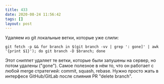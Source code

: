 ```yaml
---
title: 433
date: 2020-08-24 11:56:42
tags: []
layout: post
---
```


Удаляем из git локальные ветки, которые уже слили:

```git fetch -p && for branch in $(git branch -vv | grep ': gone]' | awk '{print $1}'); do git branch -D $branch; done```

Этот сниппет удаляет те ветки, которые были запушены на сервер, но потом удалены ("gone"). Самое полезное в нём то, что он работает с любой merge стратегией: commit, squash, rebase. Нужно просто жать в интерфесе GitHub/GitLab после слияния PR "delete branch".
